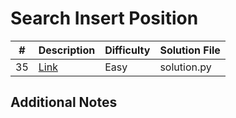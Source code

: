 # Search Insert Position
|#|Description|Difficulty|Solution File|
|-|-|-|-|
|35|[Link](https://leetcode.com/problems/search-insert-position/)|Easy|solution.py|

## Additional Notes
